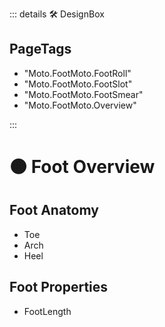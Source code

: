 ::: details 🛠 <dev>DesignBox</dev> 

<h2>PageTags</h2>

- "Moto.FootMoto.FootRoll"
- "Moto.FootMoto.FootSlot"
- "Moto.FootMoto.FootSmear"
- "Moto.FootMoto.Overview"

:::

# 🟠 <moto>Foot Overview</moto>

## Foot Anatomy

- Toe
- Arch
- Heel

## Foot Properties
- FootLength

